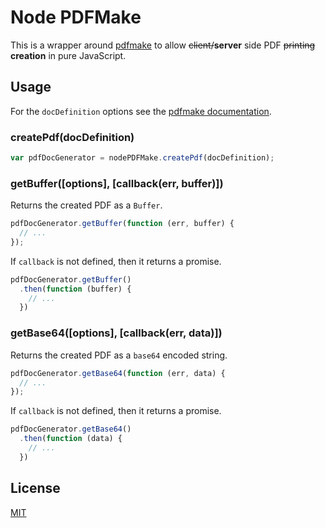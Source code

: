 # Node PDFMake
This is a wrapper around [pdfmake](https://github.com/bpampuch/pdfmake) to allow
~~client/~~**server** side PDF ~~printing~~ **creation** in pure JavaScript.

## Usage

For the `docDefinition` options see the [pdfmake documentation](https://github.com/bpampuch/pdfmake#document-definition-object).

### createPdf(docDefinition)

```js
var pdfDocGenerator = nodePDFMake.createPdf(docDefinition);
```

### getBuffer([options], [callback(err, buffer)])

Returns the created PDF as a `Buffer`.

```js
pdfDocGenerator.getBuffer(function (err, buffer) {
  // ...
});
```

If `callback` is not defined, then it returns a promise.

```js
pdfDocGenerator.getBuffer()
  .then(function (buffer) {
    // ...
  })
```

### getBase64([options], [callback(err, data)])

Returns the created PDF as a `base64` encoded string.

```js
pdfDocGenerator.getBase64(function (err, data) {
  // ...
});
```

If `callback` is not defined, then it returns a promise.

```js
pdfDocGenerator.getBase64()
  .then(function (data) {
    // ...
  })
```

## License
[MIT](https://github.com/dertieran/node-pdfmake/blob/master/LICENSE)
